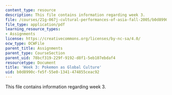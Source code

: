 ```yaml
---
content_type: resource
description: This file contains information regarding week 3.
file: /courses/21g-067j-cultural-performances-of-asia-fall-2005/b0d8990cfe5f55e01341474855ceac92_MIT21G_067JF05_dis_qs3.pdf
file_type: application/pdf
learning_resource_types:
- Assignments
license: https://creativecommons.org/licenses/by-nc-sa/4.0/
ocw_type: OCWFile
parent_title: Assignments
parent_type: CourseSection
parent_uid: 78bcf319-229f-9192-d8f1-5eb107ebdaf4
resourcetype: Document
title: 'Week 3: Pokemon as Global Culture'
uid: b0d8990c-fe5f-55e0-1341-474855ceac92
---
```

This file contains information regarding week 3.